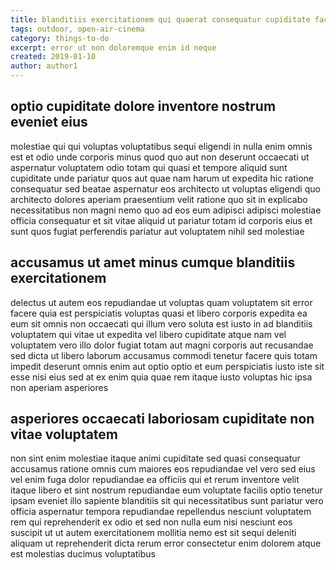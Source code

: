 ```yaml
---
title: blanditiis exercitationem qui quaerat consequatur cupiditate facere article 4486
tags: outdoor, open-air-cinema
category: things-to-do
excerpt: error ut non doloremque enim id neque
created: 2019-01-10
author: author1
---
```


## optio cupiditate dolore inventore nostrum eveniet eius

molestiae qui qui voluptas voluptatibus sequi eligendi in nulla enim omnis est et odio unde corporis minus quod quo aut non deserunt occaecati ut aspernatur voluptatem odio totam qui quasi et tempore aliquid sunt cupiditate unde pariatur quos aut quae nam harum ut expedita hic ratione consequatur sed beatae aspernatur eos architecto ut voluptas eligendi quo architecto dolores aperiam praesentium velit ratione quo sit in explicabo necessitatibus non magni nemo quo ad eos eum adipisci adipisci molestiae officia consequatur et sit vitae aliquid ut pariatur totam id corporis eius et sunt quos fugiat perferendis pariatur aut voluptatem nihil sed molestiae

## accusamus ut amet minus cumque blanditiis exercitationem

delectus ut autem eos repudiandae ut voluptas quam voluptatem sit error facere quia est perspiciatis voluptas quasi et libero corporis expedita ea eum sit omnis non occaecati qui illum vero soluta est iusto in ad blanditiis voluptatem qui vitae ut expedita vel libero cupiditate atque nam vel voluptatem vero illo dolor fugiat totam aut magni corporis aut recusandae sed dicta ut libero laborum accusamus commodi tenetur facere quis totam impedit deserunt omnis enim aut optio optio et eum perspiciatis iusto iste sit esse nisi eius sed at ex enim quia quae rem itaque iusto voluptas hic ipsa non aperiam asperiores

## asperiores occaecati laboriosam cupiditate non vitae voluptatem

non sint enim molestiae itaque animi cupiditate sed quasi consequatur accusamus ratione omnis cum maiores eos repudiandae vel vero sed eius vel enim fuga dolor repudiandae ea officiis qui et rerum inventore velit itaque libero et sint nostrum repudiandae eum voluptate facilis optio tenetur ipsam eveniet illo sapiente blanditiis sit qui necessitatibus sunt pariatur vero officia aspernatur tempora repudiandae repellendus nesciunt voluptatem rem qui reprehenderit ex odio et sed non nulla eum nisi nesciunt eos suscipit ut ut autem exercitationem mollitia nemo est sit sequi deleniti aliquam ut reprehenderit dicta rerum error consectetur enim dolorem atque est molestias ducimus voluptatibus
